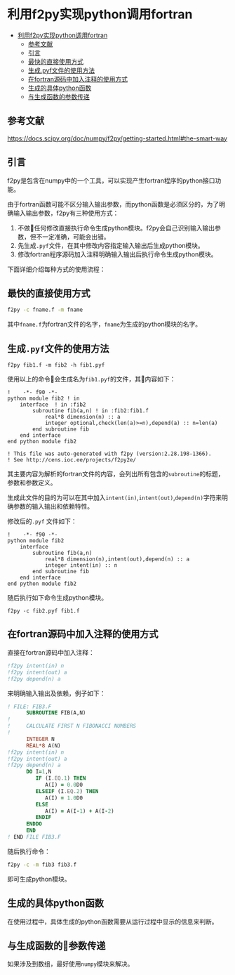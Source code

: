 # 利用f2py实现python调用fortran

<!--ts-->
   * [利用f2py实现python调用fortran](#利用f2py实现python调用fortran)
      * [参考文献](#参考文献)
      * [引言](#引言)
      * [最快的直接使用方式](#最快的直接使用方式)
      * [生成.pyf文件的使用方法](#生成pyf文件的使用方法)
      * [在fortran源码中加入注释的使用方式](#在fortran源码中加入注释的使用方式)
      * [生成的具体python函数](#生成的具体python函数)
      * [与生成函数的参数传递](#与生成函数的参数传递)

<!-- Added by: xiejiahao, at:  -->

<!--te-->

## 参考文献

<https://docs.scipy.org/doc/numpy/f2py/getting-started.html#the-smart-way>

## 引言

f2py是包含在numpy中的一个工具，可以实现产生fortran程序的python接口功能。

由于fortran函数可能不区分输入输出参数，而python函数是必须区分的，为了明确输入输出参数，f2py有三种使用方式：

1. 不做任何修改直接执行命令生成python模块。f2py会自己识别输入输出参数，但不一定准确，可能会出错。
2. 先生成`.pyf`文件，在其中修改内容指定输入输出后生成python模块。
3. 修改fortran程序源码加入注释明确输入输出后执行命令生成python模块。 
   
下面详细介绍每种方式的使用流程：

## 最快的直接使用方式
```bash
f2py -c fname.f -m fname
```
其中`fname.f`为fortran文件的名字，`fname`为生成的python模块的名字。

## 生成`.pyf`文件的使用方法

```
f2py fib1.f -m fib2 -h fib1.pyf
```
使用以上的命令会生成名为`fib1.pyf`的文件，其内容如下：

```
!    -*- f90 -*-
python module fib2 ! in 
    interface  ! in :fib2
        subroutine fib(a,n) ! in :fib2:fib1.f
            real*8 dimension(n) :: a
            integer optional,check(len(a)>=n),depend(a) :: n=len(a)
        end subroutine fib
    end interface 
end python module fib2

! This file was auto-generated with f2py (version:2.28.198-1366).
! See http://cens.ioc.ee/projects/f2py2e/
```
其主要内容为解析的fortran文件的内容，会列出所有包含的`subroutine`的标题，参数和参数定义。

生成此文件的目的为可以在其中加入`intent(in)`,`intent(out)`,`depend(n)`字符来明确参数的输入输出和依赖特性。

修改后的`.pyf` 文件如下：

```
!    -*- f90 -*-
python module fib2 
    interface
        subroutine fib(a,n)
            real*8 dimension(n),intent(out),depend(n) :: a
            integer intent(in) :: n
        end subroutine fib
    end interface 
end python module fib2
```
随后执行如下命令生成python模块。

```
f2py -c fib2.pyf fib1.f
```

## 在fortran源码中加入注释的使用方式

直接在fortran源码中加入注释：

```fortran
!f2py intent(in) n
!f2py intent(out) a
!f2py depend(n) a
```
来明确输入输出及依赖，例子如下：
```fortran
! FILE: FIB3.F
      SUBROUTINE FIB(A,N)
!
!     CALCULATE FIRST N FIBONACCI NUMBERS
!
      INTEGER N
      REAL*8 A(N)
!f2py intent(in) n
!f2py intent(out) a
!f2py depend(n) a
      DO I=1,N
         IF (I.EQ.1) THEN
            A(I) = 0.0D0
         ELSEIF (I.EQ.2) THEN
            A(I) = 1.0D0
         ELSE 
            A(I) = A(I-1) + A(I-2)
         ENDIF
      ENDDO
      END
! END FILE FIB3.F
```
随后执行命令：
```bash
f2py -c -m fib3 fib3.f
```
即可生成python模块。

## 生成的具体python函数

在使用过程中，具体生成的python函数需要从运行过程中显示的信息来判断。


## 与生成函数的参数传递
如果涉及到数组，最好使用`numpy`模块来解决。

